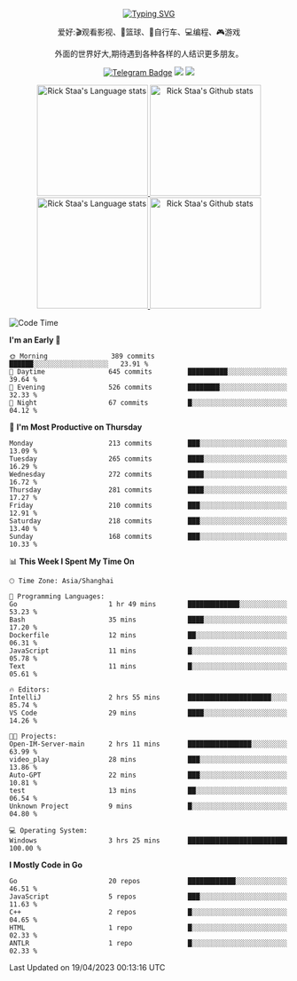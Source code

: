 <div align="center"> 

[![Typing SVG](https://readme-typing-svg.herokuapp.com?size=25&duration=2500&color=eeeeee&vCenter=true&width=200&height=40&lines=Hi+there+%F0%9F%91%8B%F0%9F%8F%BB;I'm+DanBai)](https://git.io/typing-svg)

爱好:🎬观看影视、🏀篮球、🚴自行车、💻编程、🎮游戏

外面的世界好大,期待遇到各种各样的人结识更多朋友。

[![Telegram Badge](https://img.shields.io/badge/-Telegram-blue?style=flat&logo=Telegram&logoColor=white)](https://t.me/danbai9420) 
[![](https://img.shields.io/badge/-Blog-brightgreen?style=flat&logo=Blogger&logoColor=white)](https://p00q.cn)
[![](https://img.shields.io/badge/-Email-red?style=flat&logo=Mail.Ru&logoColor=white)](mailto:danbai@88.com)
</div>

<!-- Light Mode -->
<div align="center"> 
<a href="https://github.com/anuraghazra/github-readme-stats#gh-light-mode-only">
<img height=200 src="https://github-readme-stats-git-master-rstaa-rickstaa.vercel.app/api/top-langs/?username=danbai225&layout=compact&langs_count=10&hide_border=1&role=OWNER,COLLABORATOR#gh-light-mode-only" alt="Rick Staa's Language stats" />
</a>
<a href="https://github.com/anuraghazra/github-readme-stats#gh-light-mode-only">
<img height=200 src="https://github-readme-stats-git-master-rstaa-rickstaa.vercel.app/api?username=danbai225&show_icons=true&count_private=true&line_height=28&hide_border=1&include_all_commits=true&card_width=450&role=OWNER,COLLABORATOR&exclude_repo=github-readme-stats#gh-light-mode-only" alt="Rick Staa's Github stats" />
</a>
</div>

<!-- Dark Mode -->
<div align="center"> 
<a href="https://github.com/anuraghazra/github-readme-stats#gh-dark-mode-only">
<img height=200 src="https://github-readme-stats-git-master-rstaa-rickstaa.vercel.app/api/top-langs/?username=danbai225&layout=compact&langs_count=10&hide_border=1&role=OWNER,COLLABORATOR&theme=github_dark#gh-dark-mode-only" alt="Rick Staa's Language stats" />
</a>
<a href="https://github.com/anuraghazra/github-readme-stats#gh-dark-mode-only">
<img height=200 src="https://github-readme-stats-git-master-rstaa-rickstaa.vercel.app/api?username=danbai225&show_icons=true&count_private=true&line_height=28&hide_border=1&include_all_commits=true&card_width=450&role=OWNER,COLLABORATOR&exclude_repo=github-readme-stats&theme=github_dark#gh-dark-mode-only" alt="Rick Staa's Github stats" />
</a>
</div>

<!--START_SECTION:waka-->
![Code Time](http://img.shields.io/badge/Code%20Time-166%20hrs%207%20mins-blue)

**I'm an Early 🐤** 

```text
🌞 Morning                389 commits         ██████░░░░░░░░░░░░░░░░░░░   23.91 % 
🌆 Daytime                645 commits         ██████████░░░░░░░░░░░░░░░   39.64 % 
🌃 Evening                526 commits         ████████░░░░░░░░░░░░░░░░░   32.33 % 
🌙 Night                  67 commits          █░░░░░░░░░░░░░░░░░░░░░░░░   04.12 % 
```
📅 **I'm Most Productive on Thursday** 

```text
Monday                   213 commits         ███░░░░░░░░░░░░░░░░░░░░░░   13.09 % 
Tuesday                  265 commits         ████░░░░░░░░░░░░░░░░░░░░░   16.29 % 
Wednesday                272 commits         ████░░░░░░░░░░░░░░░░░░░░░   16.72 % 
Thursday                 281 commits         ████░░░░░░░░░░░░░░░░░░░░░   17.27 % 
Friday                   210 commits         ███░░░░░░░░░░░░░░░░░░░░░░   12.91 % 
Saturday                 218 commits         ███░░░░░░░░░░░░░░░░░░░░░░   13.40 % 
Sunday                   168 commits         ███░░░░░░░░░░░░░░░░░░░░░░   10.33 % 
```


📊 **This Week I Spent My Time On** 

```text
🕑︎ Time Zone: Asia/Shanghai

💬 Programming Languages: 
Go                       1 hr 49 mins        █████████████░░░░░░░░░░░░   53.23 % 
Bash                     35 mins             ████░░░░░░░░░░░░░░░░░░░░░   17.20 % 
Dockerfile               12 mins             ██░░░░░░░░░░░░░░░░░░░░░░░   06.31 % 
JavaScript               11 mins             █░░░░░░░░░░░░░░░░░░░░░░░░   05.78 % 
Text                     11 mins             █░░░░░░░░░░░░░░░░░░░░░░░░   05.61 % 

🔥 Editors: 
IntelliJ                 2 hrs 55 mins       █████████████████████░░░░   85.74 % 
VS Code                  29 mins             ████░░░░░░░░░░░░░░░░░░░░░   14.26 % 

🐱‍💻 Projects: 
Open-IM-Server-main      2 hrs 11 mins       ████████████████░░░░░░░░░   63.99 % 
video_play               28 mins             ███░░░░░░░░░░░░░░░░░░░░░░   13.86 % 
Auto-GPT                 22 mins             ███░░░░░░░░░░░░░░░░░░░░░░   10.81 % 
test                     13 mins             ██░░░░░░░░░░░░░░░░░░░░░░░   06.54 % 
Unknown Project          9 mins              █░░░░░░░░░░░░░░░░░░░░░░░░   04.80 % 

💻 Operating System: 
Windows                  3 hrs 25 mins       █████████████████████████   100.00 % 
```

**I Mostly Code in Go** 

```text
Go                       20 repos            ████████████░░░░░░░░░░░░░   46.51 % 
JavaScript               5 repos             ███░░░░░░░░░░░░░░░░░░░░░░   11.63 % 
C++                      2 repos             █░░░░░░░░░░░░░░░░░░░░░░░░   04.65 % 
HTML                     1 repo              █░░░░░░░░░░░░░░░░░░░░░░░░   02.33 % 
ANTLR                    1 repo              █░░░░░░░░░░░░░░░░░░░░░░░░   02.33 % 
```




 Last Updated on 19/04/2023 00:13:16 UTC
<!--END_SECTION:waka-->
